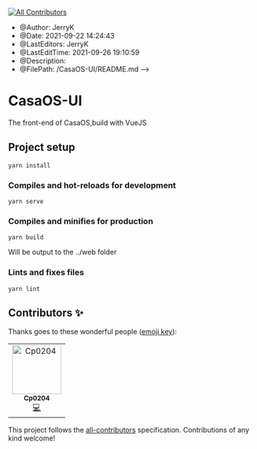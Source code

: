 <!--
<!-- ALL-CONTRIBUTORS-BADGE:START - Do not remove or modify this section -->
[![All Contributors](https://img.shields.io/badge/all_contributors-1-orange.svg?style=flat-square)](#contributors-)
<!-- ALL-CONTRIBUTORS-BADGE:END -->
 * @Author: JerryK
 * @Date: 2021-09-22 14:24:43
 * @LastEditors: JerryK
 * @LastEditTime: 2021-09-26 19:10:59
 * @Description: 
 * @FilePath: /CasaOS-UI/README.md
-->
# CasaOS-UI

The front-end of CasaOS,build with VueJS

## Project setup
```
yarn install
```

### Compiles and hot-reloads for development
```
yarn serve
```

### Compiles and minifies for production
```
yarn build
```
Will be output to the ../web folder

### Lints and fixes files
```
yarn lint
```
## Contributors ✨

Thanks goes to these wonderful people ([emoji key](https://allcontributors.org/docs/en/emoji-key)):

<!-- ALL-CONTRIBUTORS-LIST:START - Do not remove or modify this section -->
<!-- prettier-ignore-start -->
<!-- markdownlint-disable -->
<table>
  <tbody>
    <tr>
      <td align="center"><a href="https://github.com/Cp0204"><img src="https://avatars.githubusercontent.com/u/5239753?v=4?s=100" width="100px;" alt="Cp0204"/><br /><sub><b>Cp0204</b></sub></a><br /><a href="https://github.com/IceWhaleTech/CasaOS-UI/commits?author=Cp0204" title="Code">💻</a></td>
    </tr>
  </tbody>
</table>

<!-- markdownlint-restore -->
<!-- prettier-ignore-end -->

<!-- ALL-CONTRIBUTORS-LIST:END -->

This project follows the [all-contributors](https://github.com/all-contributors/all-contributors) specification. Contributions of any kind welcome!